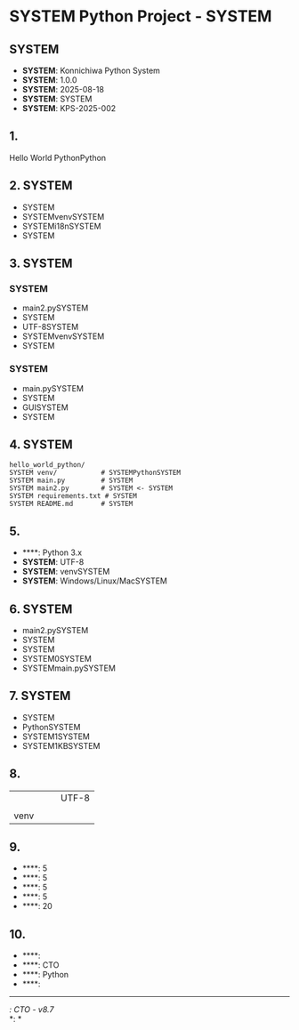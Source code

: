 # SYSTEM Python Project - SYSTEM

## SYSTEM
- **SYSTEM**: Konnichiwa Python System  
- **SYSTEM**: 1.0.0  
- **SYSTEM**: 2025-08-18  
- **SYSTEM**: SYSTEM  
- **SYSTEM**: KPS-2025-002

## 1. 
Hello World PythonPython

## 2. SYSTEM
- SYSTEM
- SYSTEMvenvSYSTEM
- SYSTEMi18nSYSTEM
- SYSTEM

## 3. SYSTEM

### SYSTEM
- main2.pySYSTEM
- SYSTEM
- UTF-8SYSTEM
- SYSTEMvenvSYSTEM
- SYSTEM

### SYSTEM
- main.pySYSTEM
- SYSTEM
- GUISYSTEM
- SYSTEM

## 4. SYSTEM
```
hello_world_python/
SYSTEM venv/           # SYSTEMPythonSYSTEM
SYSTEM main.py         # SYSTEM
SYSTEM main2.py        # SYSTEM <- SYSTEM
SYSTEM requirements.txt # SYSTEM
SYSTEM README.md       # SYSTEM
```

## 5. 
- ****: Python 3.x
- **SYSTEM**: UTF-8
- **SYSTEM**: venvSYSTEM
- **SYSTEM**: Windows/Linux/MacSYSTEM

## 6. SYSTEM
- main2.pySYSTEM
- SYSTEM
- SYSTEM
- SYSTEM0SYSTEM
- SYSTEMmain.pySYSTEM

## 7. SYSTEM
- SYSTEM
- PythonSYSTEM
- SYSTEM1SYSTEM
- SYSTEM1KBSYSTEM

## 8. 

|  |  |  |  |
|--------|--------|----------|------|
|  |  |  | UTF-8 |
|  |  |  |  |
| venv |  |  |  |

## 9. 
- ****: 5
- ****: 5
- ****: 5
- ****: 5
- ****: 20

## 10. 
- ****: 
- ****: CTO
- ****: Python
- ****: 

---
*: CTO -  v8.7*  
*: *
